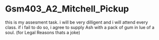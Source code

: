 # Gsm403_A2_Mitchell_Pickup


this is my assesment task. i will be very dilligent and i will attend every class.
if i fail to do so, i agree to supply Ash with a pack of gum in lue of a soul.
(for Legal Reasons thats a joke)
